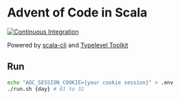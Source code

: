 

# Advent of Code in Scala
[![Continuous Integration](https://github.com/lenguyenthanh/aoc-2023/actions/workflows/ci.yml/badge.svg?branch=main)](https://github.com/lenguyenthanh/aoc-2023/actions/workflows/ci.yml)

Powered by [scala-cli](https://scala-cli.virtuslab.org/) and [Typelevel Toolkit](https://typelevel.org/toolkit/)

## Run

```sh
echo "AOC_SESSION_COOKIE={your cookie session}" > .env
./run.sh {day} # 01 to 31
```
